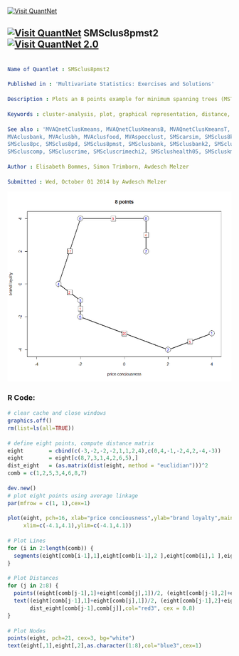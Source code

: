 
[<img src="https://github.com/QuantLet/Styleguide-and-FAQ/blob/master/pictures/banner.png" width="888" alt="Visit QuantNet">](http://quantlet.de/)

## [<img src="https://github.com/QuantLet/Styleguide-and-FAQ/blob/master/pictures/qloqo.png" alt="Visit QuantNet">](http://quantlet.de/) **SMSclus8pmst2** [<img src="https://github.com/QuantLet/Styleguide-and-FAQ/blob/master/pictures/QN2.png" width="60" alt="Visit QuantNet 2.0">](http://quantlet.de/)

```yaml

Name of Quantlet : SMSclus8pmst2

Published in : 'Multivariate Statistics: Exercises and Solutions'

Description : Plots an 8 points example for minimum spanning trees (MST)

Keywords : cluster-analysis, plot, graphical representation, distance, euclidean

See also : 'MVAQnetClusKmeans, MVAQnetClusKmeansB, MVAQnetClusKmeansT, MVAcarsim, MVAclus8p,
MVAclusbank, MVAclusbh, MVAclusfood, MVAspecclust, SMScarsim, SMSclus8km, SMSclus8p, SMSclus8pa,
SMSclus8pc, SMSclus8pd, SMSclus8pmst, SMSclusbank, SMSclusbank2, SMSclusbank3, SMScluscereal,
SMScluscomp, SMScluscrime, SMScluscrimechi2, SMSclushealth05, SMScluskmcereal, SMScluskmhealth'

Author : Elisabeth Bommes, Simon Trimborn, Awdesch Melzer

Submitted : Wed, October 01 2014 by Awdesch Melzer

```

![Picture1](SMSclus8pmst2.png)


### R Code:
```r
# clear cache and close windows
graphics.off()
rm(list=ls(all=TRUE))

# define eight points, compute distance matrix
eight        = cbind(c(-3,-2,-2,-2,1,1,2,4),c(0,4,-1,-2,4,2,-4,-3))
eight        = eight[c(8,7,3,1,4,2,6,5),]
dist_eight   = (as.matrix(dist(eight, method = "euclidian")))^2
comb = c(1,2,5,3,4,6,8,7)

dev.new()
# plot eight points using average linkage
par(mfrow = c(1, 1),cex=1)

plot(eight, pch=16, xlab="price conciousness",ylab="brand loyalty",main="8 points",
     xlim=c(-4.1,4.1),ylim=c(-4.1,4.1))

# Plot Lines
for (i in 2:length(comb)) {
  segments(eight[comb[i-1],1],eight[comb[i-1],2 ],eight[comb[i],1 ],eight[comb[i],2],lwd=2,"black")
}

# Plot Distances
for (j in 2:8) {
  points((eight[comb[j-1],1]+eight[comb[j],1])/2, (eight[comb[j-1],2]+eight[comb[j],2])/2, pch=22, cex=3, bg="white")
  text((eight[comb[j-1],1]+eight[comb[j],1])/2, (eight[comb[j-1],2]+eight[comb[j],2])/2 ,
       dist_eight[comb[j-1],comb[j]],col="red3", cex = 0.8)
}

# Plot Nodes
points(eight, pch=21, cex=3, bg="white")
text(eight[,1],eight[,2],as.character(1:8),col="blue3",cex=1)

```
